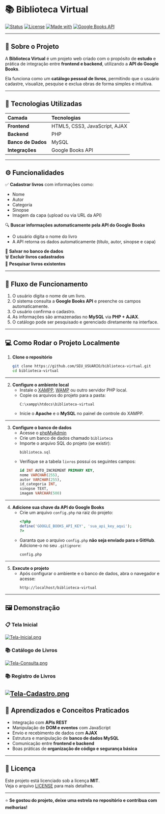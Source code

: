 # 📚 Biblioteca Virtual  

[![Status](https://img.shields.io/badge/status-em%20desenvolvimento-yellow?style=for-the-badge)](#)
[![License](https://img.shields.io/badge/license-MIT-green?style=for-the-badge)](LICENSE)
[![Made with](https://img.shields.io/badge/Made%20with-PHP-blue?style=for-the-badge&logo=php)](#)
[![Google Books API](https://img.shields.io/badge/API-Google%20Books-red?style=for-the-badge&logo=google)](#)

---

## 🧩 Sobre o Projeto

A **Biblioteca Virtual** é um projeto web criado com o propósito de **estudo** e prática de integração entre **frontend e backend**, utilizando a **API do Google Books**.

Ela funciona como um **catálogo pessoal de livros**, permitindo que o usuário cadastre, visualize, pesquise e exclua obras de forma simples e intuitiva.  

---

## 🚀 Tecnologias Utilizadas

| Camada | Tecnologias |
|:--|:--|
| **Frontend** | HTML5, CSS3, JavaScript, AJAX |
| **Backend** | PHP |
| **Banco de Dados** | MySQL |
| **Integrações** | Google Books API |

---

## ⚙️ Funcionalidades

✅ **Cadastrar livros** com informações como:
- Nome  
- Autor  
- Categoria  
- Sinopse  
- Imagem da capa (upload ou via URL da API)

🔍 **Buscar informações automaticamente pela API do Google Books**  
- O usuário digita o nome do livro  
- A API retorna os dados automaticamente (título, autor, sinopse e capa)  

💾 **Salvar no banco de dados**  
🗑 **Excluir livros cadastrados**  
📖 **Pesquisar livros existentes**  

---

## 🔄 Fluxo de Funcionamento

1. O usuário digita o nome de um livro.  
2. O sistema consulta a **Google Books API** e preenche os campos automaticamente.  
3. O usuário confirma o cadastro.  
4. As informações são armazenadas no **MySQL** via **PHP + AJAX**.  
5. O catálogo pode ser pesquisado e gerenciado diretamente na interface.

---

## 💻 Como Rodar o Projeto Localmente

1. **Clone o repositório**
   ```bash
   git clone https://github.com/SEU_USUARIO/biblioteca-virtual.git
   cd biblioteca-virtual

---   

2. **Configure o ambiente local**
   - Instale o [XAMPP](https://www.apachefriends.org/pt_br/index.html), [WAMP](https://www.wampserver.com/en/) ou outro servidor PHP local.
   - Copie os arquivos do projeto para a pasta:
     ```
     C:\xampp\htdocs\biblioteca-virtual
     ```
   - Inicie o **Apache** e o **MySQL** no painel de controle do XAMPP.

---

3. **Configure o banco de dados**
   - Acesse o [phpMyAdmin](http://localhost/phpmyadmin)
   - Crie um banco de dados chamado `biblioteca`
   - Importe o arquivo SQL do projeto (se existir):
     ```
     biblioteca.sql
     ```
   - Verifique se a tabela `livros` possui os seguintes campos:
     ```sql
     id INT AUTO_INCREMENT PRIMARY KEY,
     nome VARCHAR(255),
     autor VARCHAR(255),
     id_categoria INT,
     sinopse TEXT,
     imagem VARCHAR(500)
     ```

---

4. **Adicione sua chave da API do Google Books**
   - Crie um arquivo `config.php` na raiz do projeto:
     ```php
     <?php
     define('GOOGLE_BOOKS_API_KEY', 'sua_api_key_aqui');
     ?>
     ```
   - Garanta que o arquivo `config.php` **não seja enviado para o GitHub**.  
     Adicione-o no seu `.gitignore`:
     ```
     config.php
     ```

---

5. **Execute o projeto**
   - Após configurar o ambiente e o banco de dados, abra o navegador e acesse:
     ```
     http://localhost/biblioteca-virtual
     ```

---

## 🖼️ Demonstração

### 📋 Tela Inicial
[![Tela-Inicial.png](https://i.postimg.cc/yNb60wx5/Tela-Inicial.png)](https://postimg.cc/WD0PvYM6)

### 📚 Catálogo de Livros
[![Tela-Consulta.png](https://i.postimg.cc/qvKGfTV8/Tela-Consulta.png)](https://postimg.cc/HrpM5FLx)

### 📚 Registro de Livros
[![Tela-Cadastro.png](https://i.postimg.cc/WpKrsH7n/Tela-Cadastro.png)](https://postimg.cc/Sj6jrV32)
---

## 🧠 Aprendizados e Conceitos Praticados
- Integração com **APIs REST**
- Manipulação de **DOM e eventos** com JavaScript
- Envio e recebimento de dados com **AJAX**
- Estrutura e manipulação de **banco de dados MySQL**
- Comunicação entre **frontend e backend**
- Boas práticas de **organização de código e segurança básica**

---

## 📄 Licença
Este projeto está licenciado sob a licença **MIT**.  
Veja o arquivo [LICENSE](LICENSE) para mais detalhes.

---

⭐ **Se gostou do projeto, deixe uma estrela no repositório e contribua com melhorias!**
